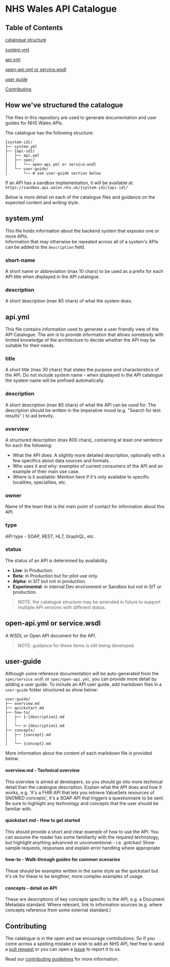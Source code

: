# NHS Wales API Catalogue

## Table of Contents

[catalogue structure](#how-weve-structured-the-catalogue)

[system.yml](#systemyml)

[api.yml](#apiyml)

[open-api.yml or service.wsdl](#open-apiyml-or-servicewsdl)

[user guide](#user-guide)

[Contributing](#contributing)

## How we've structured the catalogue

The files in this repository are used to generate documentation and user guides for NHS Wales APIs.

The catalogue has the following structure:

    {system-id}/
    ├── system.yml
    ├── {api-id}/
    │   ├── api.yml
    │   ├── spec/
    │   │   └── open-api.yml or service.wsdl
    │   └── user-guide/
    │       └── # see user-guide section below

If an API has a sandbox implementation, it will be available at: `https://sandbox.api.wales.nhs.uk/{system-id}/{api-id}/`

Below is more detail on each of the catalogue files and guidance on the expected content and writing style.

## system.yml

This file holds information about the backend system that exposes one or more APIs.  
Information that may otherwise be repeated across all of a system's APIs can be added to the `description` field.

### short-name

A short name or abbreviation (max 10 chars) to be used as a prefix for each API title when displayed in the API catalogue.

### description

A short description (max 80 chars) of what the system does.

## api.yml

This file contains information used to generate a user friendly view of the API Catalogue. The aim is to provide information that allows somebody with limited knowledge of the architecture to decide whether the API may be suitable for their needs.

### title

A short title (max 30 chars) that states the purpose and characteristics of the API.
Do not include system name - when displayed in the API catalogue the system name will be prefixed automatically.

### description

A short description (max 80 chars) of what the API can be used for.
The description should be written in the imperative mood (e.g. "Search for test results" ) to aid brevity.

### overview

A structured description (max 800 chars), containing at least one sentence for each the following:

- What the API does: A slightly more detailed description, optionally with a few specifics about data sources and formats.
- Who uses it and why: examples of current consumers of the API and an example of their main use case.  
- Where is it available: Mention here if it's only available to specific localities, specialties, etc.

### owner

Name of the team that is the main point of contact for information about this API.

### type

API type - SOAP, REST, HL7, GraphQL, etc.

### status

The status of an API is determined by availability.

- **Live**: in Production.
- **Beta**: in Production but for pilot use only.
- **Alpha**: in SIT but not in production.
- **Experimental**: in internal Dev environment or Sandbox but not in SIT or production.

 > NOTE: the catalogue structure may be amended in future to support multiple API versions with different status.

## open-api.yml or service.wsdl

A WSDL or Open API document for the API.
 > NOTE: guidance for these items is still being developed.

## user-guide

Although some reference documentation will be auto-generated from the `spec/service.wsdl` or `spec/open-api.yml`, you can provide more detail by adding a user guide.
To include an API user guide, add markdown files in a `user-guide` folder structured as show below:

    user-guide/
    ├── overview.md
    ├── quickstart.md
    ├── how-to/
    │   ├── 1-{description}.md
    │   ┊    
    │   └── n-{description}.md   
    ├── concepts/
    │   ├── {concept}.md
    │   ┊    
    │   └── {concept}.md

More information about the content of each markdown file is provided below.

#### overview.md - Technical overview

This overview is aimed at developers, so you should go into more technical detail than the catalogue description.
Explain what the API does and how it works, e.g. 'it's a FHIR API that lets you retrieve ValueSets resources of SNOMED concepts', it's a SOAP API that triggers a questionnaire to be sent.
Be sure to highlight any technology and concepts that the user should be familiar with.

#### quickstart.md - How to get started

This should provide a short and clear example of how to use the API. 
You can assume the reader has some familiarity with the required technology, but highlight anything advanced or unconventional - i.e. gotchas!
Show sample requests, responses and explain error handling where appropriate

#### how-to - Walk-through guides for common scenarios

These should be examples written in the same style as the quickstart but it's ok for these to be lengthier, more complex examples of usage.

#### concepts - detail on API

These are descriptions of key concepts specific to the API, e.g. a Document Metadata standard.
Where relevant, link to information sources (e.g. where concepts reference from some external standard.)

## Contributing

The catalogue is in the open and we encourage contributions. So if you come across a spelling mistake or wish to add an NHS API, feel free to send a [pull request](https://github.com/nwisbeta/api-catalogue/pulls) or you can open a [issue](https://github.com/nwisbeta/api-catalogue/issues) to report it to us.

Read our [contributing guidelines](CONTRIBUTING.md) for more information.
